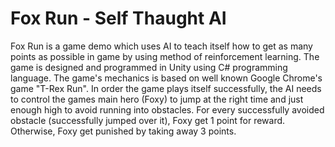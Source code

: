 # Fox Run - Self Thaught AI

Fox Run is a game demo which uses AI to teach itself how to 
get as many points as possible in game by using method of 
reinforcement learning.
The game is designed and programmed in Unity using 
C# programming language.
The game's mechanics is based on well known Google Chrome's game 
"T-Rex Run".
In order the game plays itself successfully, the AI needs to control 
the games main hero (Foxy) to jump at the right time and just enough high 
to avoid running into obstacles.
For every successfully avoided obstacle (successfully jumped over it), 
Foxy get 1 point for reward.
Otherwise, Foxy get punished by taking away 3 points.
